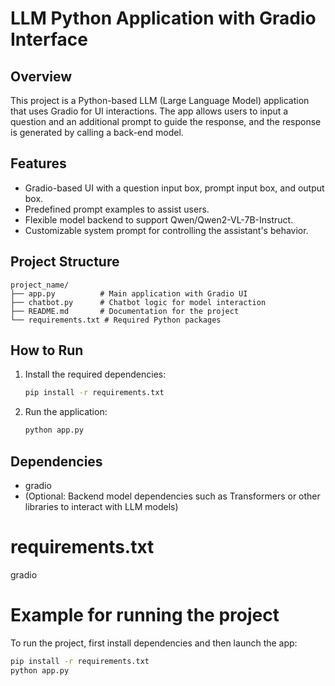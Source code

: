 # LLM Python Application with Gradio Interface

## Overview
This project is a Python-based LLM (Large Language Model) application that uses Gradio for UI interactions. The app allows users to input a question and an additional prompt to guide the response, and the response is generated by calling a back-end model.

## Features
- Gradio-based UI with a question input box, prompt input box, and output box.
- Predefined prompt examples to assist users.
- Flexible model backend to support Qwen/Qwen2-VL-7B-Instruct.
- Customizable system prompt for controlling the assistant's behavior.

## Project Structure
```
project_name/
├── app.py          # Main application with Gradio UI
├── chatbot.py      # Chatbot logic for model interaction
├── README.md       # Documentation for the project
└── requirements.txt # Required Python packages
```

## How to Run
1. Install the required dependencies:

    ```sh
    pip install -r requirements.txt
    ```

2. Run the application:

    ```sh
    python app.py
    ```

## Dependencies
- gradio
- (Optional: Backend model dependencies such as Transformers or other libraries to interact with LLM models)

# requirements.txt
gradio

# Example for running the project
To run the project, first install dependencies and then launch the app:

```sh
pip install -r requirements.txt
python app.py